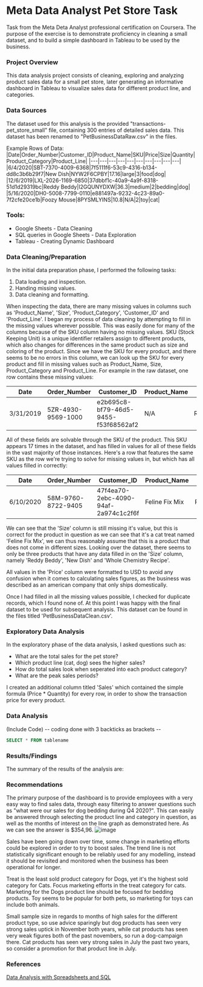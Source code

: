 # Meta Data Analyst Pet Store Task
Task from the Meta Deta Analyst professional certification on Coursera. The purpose of the exercise is to demonstrate proficiency in cleaning a small dataset, and to build a simple dashboard in Tableau to be used by the business.

### Project Overview
This data analysis project consists of cleaning, exploring and analyzing product sales data for a small pet store, later generating an informative dashboard in Tableau to visualize sales data for different product line, and categories. 

### Data Sources
The dataset used for this analysis is the provided "transactions-pet_store_small" file, containing 300 entries of detailed sales data. This dataset has been renamed to "PetBusinessDataRaw.csv" in the files.

Example Rows of Data:
|Date|Order_Number|Customer_ID|Product_Name|SKU|Price|Size|Quantity|Product_Category|Product_Line|
|---|---|---|---|---|---|---|---|---|---|
|6/4/2020|SBT-7370-4009-6368|7f5111f6-53c9-4316-b134-dd8c3b6b29f7|New Dish|NYW2F6CPBY|17.16|large|3|food|dog|
|12/6/2019|LXL-2026-1169-6850|37dbbf1c-40a9-4a9f-8318-51d1d29319bc|Reddy Beddy|I2GQUNYDXW|36.3|medium|2|bedding|dog|
|5/16/2020|DH0-5008-7799-0110|e881497a-9232-4c23-89a0-7f2cfe20ce1b|Foozy Mouse|8PYSMLYINS|10.8|N/A|2|toy|cat|

### Tools:
- Google Sheets - Data Cleaning
- SQL queries in Google Sheets - Data Exploration
- Tableau - Creating Dynamic Dashboard


### Data Cleaning/Preparation
In the initial data preparation phase, I performed the following tasks:
1. Data loading and inspection.
2. Handing missing values.
3. Data cleaning and formatting.

When inspecting the data, there are many missing values in columns such as 'Product_Name', 'Size', 'Product_Category', 'Customer_ID' and 'Product_Line'. I began my process of data cleaning by attempting to fill in the missing values wherever possible. This was easily done for many of the columns because of the SKU column having no missing values. SKU (Stock Keeping Unit) is a unique identifier retailers assign to different products, which also changes for differences in the same product such as size and coloring of the product. Since we have the SKU for every product, and there seems to be no errors in this column, we can look up the SKU for every product and fill in missing values such as Product_Name, Size, Product_Category and Product_Line. For example in the raw dataset, one row contains these missing values:

|Date|Order_Number|Customer_ID|Product_Name|SKU|Price|Size|Quantity|Product_Category|Product_Line|
|---|---|---|---|---|---|---|---|---|---|
|3/31/2019|5ZR-4930-9569-1000|e2b695c8-bf79-46d5-9455-f53f68562af2|N/A|RKAPY3I1TP|39.55|N/A|2|N/A|N/A|

All of these fields are solvable through the SKU of the product. This SKU appears 17 times in the dataset, and has filled in values for all of these fields in the vast majority of those instances. Here's a row that features the same SKU as the row we're trying to solve for missing values in, but which has all values filled in correctly:

|Date|Order_Number|Customer_ID|Product_Name|SKU|Price|Size|Quantity|Product_Category|Product_Line|
|---|---|---|---|---|---|---|---|---|---|
|6/10/2020|58M-9760-8722-9405|47f4ea70-2ebc-4090-94af-2a974c1c2f6f|Feline Fix Mix|RKAPY3I1TP|39.55|N/A|1|treat|cat|

We can see that the 'Size' column is still missing it's value, but this is correct for the product in question as we can see that it's a cat treat named 'Feline Fix Mix', we can thus reasonably assume that this is a product that does not come in different sizes. Looking over the dataset, there seems to only be three products that have any data filled in on the 'Size' column, namely 'Reddy Beddy', 'New Dish' and 'Whole Chemistry Recipe'.

All values in the 'Price' column were formatted to USD to avoid any confusion when it comes to calculating sales figures, as the business was described as an american company that only ships domestically.

Once I had filled in all the missing values possible, I checked for duplicate records, which I found none of. At this point I was happy with the final dataset to be used for subsequent analysis. This dataset can be found in the files titled 'PetBusinessDataClean.csv'.


### Exploratory Data Analysis
In the exploratory phase of the data analysis, I asked questions such as:

- What are the total sales for the pet store?
- Which product line (cat, dog) sees the higher sales?
- How do total sales look when seperated into each product category?
- What are the peak sales periods?

I created an additional column titled 'Sales' which contained the simple formula (Price * Quantity) for every row, in order to show the transaction price for every product.

### Data Analysis
(Include Code)
-- coding done with 3 backticks as brackets --
```sql
SELECT * FROM tablename
```

### Results/Findings
The summary of the results of the analysis are:

### Recommendations
The primary purpose of the dashboard is to provide employees with a very easy way to find sales data, through easy filtering to answer questions such as "what were our sales for dog bedding during Q4 2020?". This can easily be answered through selecting the product line and category in question, as well as the months of interest on the line graph as demonstrated here. As we can see the answer is $354,96.
![image](https://github.com/user-attachments/assets/f09e8c2b-ca78-4698-8688-3e9bd7a4d4c6)


Sales have been going down over time, some change in marketing efforts could be explored in order to try to boost sales. The trend line is not statistically significant enough to be reliably used for any modelling, instead it should be revisited and monitored when the business has been operational for longer. 

Treat is the least sold product category for Dogs, yet it's the highest sold category for Cats. Focus marketing efforts in the treat category for cats. Marketing for the Dogs product line should be focused for bedding products. Toy seems to be popular for both pets, so marketing for toys can include both animals.

Small sample size in regards to months of high sales for the different product type, so use advice sparingly but dog products has seen very strong sales uptick in November both years, while cat products has seen very weak figures both of the past novembers, so run a dog-campaign there. Cat products has seen very strong sales in July the past two years, so consider a promotion for that product line in July.

### References 
[Data Analysis with Spreadsheets and SQL](https://www.coursera.org/learn/data-analysis-with-spreadsheets-and-sql)


